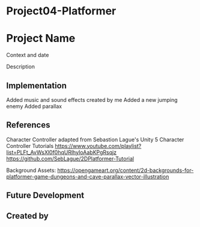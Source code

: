 # Project04-Platformer

# Project Name
Context and date

Description

## Implementation
Added music and sound effects created by me
Added a new jumping enemy
Added parallax

## References

Character Controller adapted from Sebastion Lague's Unity 5 Character Controller Tutorials
https://www.youtube.com/playlist?list=PLFt_AvWsXl0f0hqURlhyIoAabKPgRsqjz
https://github.com/SebLague/2DPlatformer-Tutorial

Background Assets: https://opengameart.org/content/2d-backgrounds-for-platformer-game-dungeons-and-cave-parallax-vector-illustration
## Future Development

## Created by
